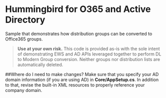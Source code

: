 # Hummingbird for O365 and Active Directory
Sample that demonstrates how distribution groups can be converted to Office365 groups.

> **Use at your own risk.** This code is provided as-is with the sole intent of demonstrating EWS and AD APIs leveraged together to perform DL to Modern Group conversion.
> Neither groups nor distribution lists are automatically deleted.

##Where do I need to make changes?
Make sure that you specify your AD domain information (if you are using AD) in **Core/AppSetup.cs**. In addition to that, revise the built-in XML resources to properly reference your company domain.
